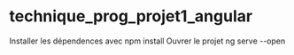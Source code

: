 # technique_prog_projet1_angular
Installer les dépendences avec npm install
Ouvrer le projet ng serve --open

